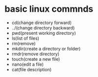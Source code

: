 # basic linux commnds
- cd(change directory forward)
- ../(change directory backward)
- pwd(present working directory)
- ls(list of files)
- rm(remove)
- mkdir(create a directory or folder)
- rmdr(remove directory)
- touch(create a new file)
- nano(edit a file)
- cat(file description)
